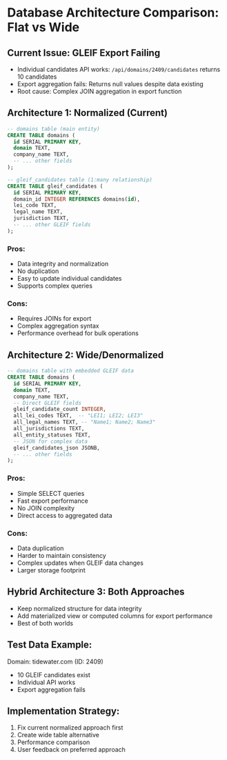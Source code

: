# Database Architecture Comparison: Flat vs Wide

## Current Issue: GLEIF Export Failing
- Individual candidates API works: `/api/domains/2409/candidates` returns 10 candidates
- Export aggregation fails: Returns null values despite data existing
- Root cause: Complex JOIN aggregation in export function

## Architecture 1: Normalized (Current)
```sql
-- domains table (main entity)
CREATE TABLE domains (
  id SERIAL PRIMARY KEY,
  domain TEXT,
  company_name TEXT,
  -- ... other fields
);

-- gleif_candidates table (1:many relationship)
CREATE TABLE gleif_candidates (
  id SERIAL PRIMARY KEY,
  domain_id INTEGER REFERENCES domains(id),
  lei_code TEXT,
  legal_name TEXT,
  jurisdiction TEXT,
  -- ... other GLEIF fields
);
```

### Pros:
- Data integrity and normalization
- No duplication
- Easy to update individual candidates
- Supports complex queries

### Cons:
- Requires JOINs for export
- Complex aggregation syntax
- Performance overhead for bulk operations

## Architecture 2: Wide/Denormalized
```sql
-- domains table with embedded GLEIF data
CREATE TABLE domains (
  id SERIAL PRIMARY KEY,
  domain TEXT,
  company_name TEXT,
  -- Direct GLEIF fields
  gleif_candidate_count INTEGER,
  all_lei_codes TEXT,  -- "LEI1; LEI2; LEI3"
  all_legal_names TEXT, -- "Name1; Name2; Name3"
  all_jurisdictions TEXT,
  all_entity_statuses TEXT,
  -- JSON for complex data
  gleif_candidates_json JSONB,
  -- ... other fields
);
```

### Pros:
- Simple SELECT queries
- Fast export performance
- No JOIN complexity
- Direct access to aggregated data

### Cons:
- Data duplication
- Harder to maintain consistency
- Complex updates when GLEIF data changes
- Larger storage footprint

## Hybrid Architecture 3: Both Approaches
- Keep normalized structure for data integrity
- Add materialized view or computed columns for export performance
- Best of both worlds

## Test Data Example:
Domain: tidewater.com (ID: 2409)
- 10 GLEIF candidates exist
- Individual API works
- Export aggregation fails

## Implementation Strategy:
1. Fix current normalized approach first
2. Create wide table alternative
3. Performance comparison
4. User feedback on preferred approach